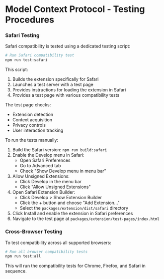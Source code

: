 # Model Context Protocol - Testing Procedures

### Safari Testing

Safari compatibility is tested using a dedicated testing script:

```bash
# Run Safari compatibility test
npm run test:safari
```

This script:

1. Builds the extension specifically for Safari
2. Launches a test server with a test page
3. Provides instructions for loading the extension in Safari
4. Provides a test page with various compatibility tests

The test page checks:

- Extension detection
- Context acquisition
- Privacy controls
- User interaction tracking

To run the tests manually:

1. Build the Safari version: `npm run build:safari`
2. Enable the Develop menu in Safari:
   - Open Safari Preferences
   - Go to Advanced tab
   - Check "Show Develop menu in menu bar"
3. Allow Unsigned Extensions:
   - Click Develop in the menu bar
   - Click "Allow Unsigned Extensions"
4. Open Safari Extension Builder:
   - Click Develop > Show Extension Builder
   - Click the + button and choose "Add Extension..."
   - Select the `packages/extension/dist/safari` directory
5. Click Install and enable the extension in Safari preferences
6. Navigate to the test page at `packages/extension/test-pages/index.html`

### Cross-Browser Testing

To test compatibility across all supported browsers:

```bash
# Run all browser compatibility tests
npm run test:all
```

This will run the compatibility tests for Chrome, Firefox, and Safari in sequence.

